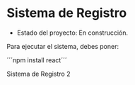 <h1>Sistema de Registro</h1>

- Estado del proyecto: En construcción.  

Para ejecutar el sistema, debes poner: 

´´´npm install react´´´

Sistema de Registro 2
